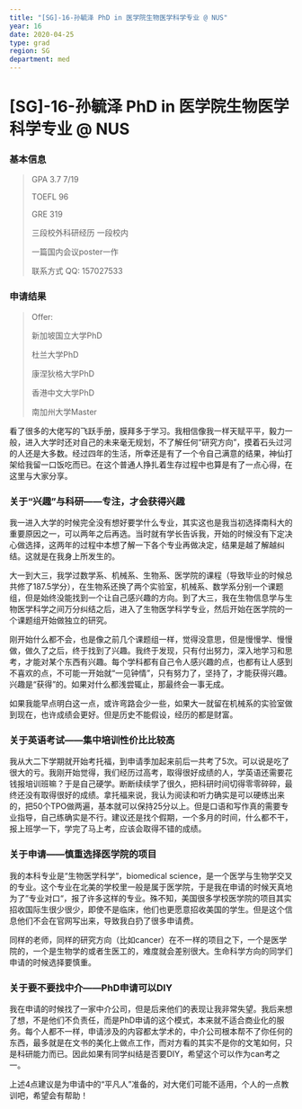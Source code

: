 ```yaml
---
title: "[SG]-16-孙毓泽 PhD in 医学院生物医学科学专业 @ NUS"
year: 16
date: 2020-04-25
type: grad
region: SG
department: med
---
```


# [SG]-16-孙毓泽 PhD in 医学院生物医学科学专业 @ NUS

### 基本信息

> GPA 3.7 7/19
>
> TOEFL 96
>
> GRE 319
>
> 三段校外科研经历 一段校内
>
> 一篇国内会议poster一作
>
> 联系方式 QQ: 157027533

### 申请结果

> Offer:
>
> 新加坡国立大学PhD
>
> 杜兰大学PhD
>
> 康涅狄格大学PhD
>
> 香港中文大学PhD
>
> 南加州大学Master

看了很多的大佬写的飞跃手册，膜拜多于学习。我相信像我一样天赋平平，毅力一般，进入大学时还对自己的未来毫无规划，不了解任何“研究方向”，摸着石头过河的人还是大多数。经过四年的生活，所幸还是有了一个令自己满意的结果，神仙打架给我留一口饭吃而已。在这个普通人挣扎着生存过程中也算是有了一点心得，在这里与大家分享。

### 关于“兴趣”与科研——专注，才会获得兴趣

我一进入大学的时候完全没有想好要学什么专业，其实这也是我当初选择南科大的重要原因之一，可以两年之后再选。当时就有学长告诉我，开始的时候没有下定决心做选择，这两年的过程中本想了解一下各个专业再做决定，结果是越了解越纠结。这就是在我身上所发生的。

大一到大三，我学过数学系、机械系、生物系、医学院的课程（导致毕业的时候总共修了187.5学分），在生物系还换了两个实验室，机械系、数学系分别一个课题组，但是始终没能找到一个让自己感兴趣的方向。到了大三，我在生物信息学与生物医学科学之间万分纠结之后，进入了生物医学科学专业，然后开始在医学院的一个课题组开始做独立的研究。

刚开始什么都不会，也是像之前几个课题组一样，觉得没意思，但是慢慢学、慢慢做，做久了之后，终于找到了兴趣。我终于发现，只有付出努力，深入地学习和思考，才能对某个东西有兴趣。每个学科都有自己令人感兴趣的点，也都有让人感到不喜欢的点，不可能一开始就“一见钟情”，只有努力了，坚持了，才能获得兴趣。兴趣是“获得”的。如果对什么都浅尝辄止，那最终会一事无成。

如果我能早点明白这一点，或许弯路会少一些，如果大一就留在机械系的实验室做到现在，也许成绩会更好。但是历史不能假设，经历的都是财富。

### 关于英语考试——集中培训性价比比较高

我从大二下学期就开始考托福，到申请季加起来前后一共考了5次。可以说是吃了很大的亏。我刚开始觉得，我们经历过高考，取得很好成绩的人，学英语还需要花钱报培训班嘛？于是自己硬学。断断续续学了很久，把科研时间切得零零碎碎，最终还没有取得很好的成绩。拿托福来说，我认为阅读和听力确实是可以硬练出来的，把50个TPO做两遍，基本就可以保持25分以上。但是口语和写作真的需要专业指导，自己练确实是不行。建议还是找个假期，一个多月的时间，什么都不干，报上班学一下，学完了马上考，应该会取得不错的成绩。

### 关于申请——慎重选择医学院的项目

我的本科专业是“生物医学科学“，biomedical science，是一个医学与生物学交叉的专业。这个专业在北美的学校里一般是属于医学院，于是我在申请的时候天真地为了”专业对口“，报了许多这样的专业。殊不知，美国很多学校医学院的项目其实招收国际生很少很少，即使不是临床，他们也更愿意招收美国的学生。但是这个信息他们不会在官网写出来，导致我白扔了很多申请费。

同样的老师，同样的研究方向（比如cancer）在不一样的项目之下，一个是医学院的，一个是生物学的或者生医工的，难度就会差别很大。生命科学方向的同学们申请的时候选择要慎重。

### 关于要不要找中介——PhD申请可以DIY

我在申请的时候找了一家中介公司，但是后来他们的表现让我非常失望。我后来想了想，不是他们不负责任，而是PhD申请的这个模式，本来就不适合商业化的服务。每个人都不一样，申请涉及的内容都太学术的，中介公司根本帮不了你任何的东西，最多就是在文书的美化上做点工作，而对方看的其实不是你的文笔如何，只是科研能力而已。因此如果有同学纠结是否要DIY，希望这个可以作为can考之一。

上述4点建议是为申请中的“平凡人”准备的，对大佬们可能不适用，个人的一点教训吧，希望会有帮助！
